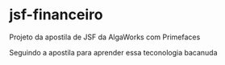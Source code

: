 # jsf-financeiro
Projeto da apostila de JSF da AlgaWorks com Primefaces

Seguindo a apostila para aprender essa teconologia bacanuda

